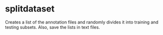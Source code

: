 # splitdataset
Creates a list of the annotation files and randomly divides it into training and testing subsets. Also, save the lists in text files.
